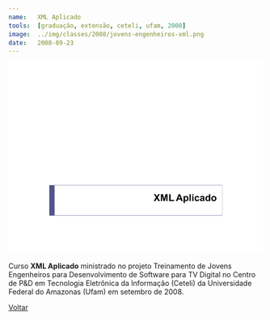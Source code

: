 ```yaml
---
name:  	XML Aplicado
tools: 	[graduação, extensão, ceteli, ufam, 2008]
image: 	../img/classes/2008/jovens-engenheiros-xml.png
date: 	2008-09-23
---
```


![](../img/classes/2008/jovens-engenheiros-xml.png)

Curso **XML Aplicado** ministrado no projeto Treinamento de Jovens Engenheiros para Desenvolvimento de Software para TV Digital no Centro de P&D em Tecnologia Eletrônica da Informação (Ceteli) da Universidade Federal do Amazonas (Ufam) em setembro de 2008.

<p class="text-center">
	<a class="btn btn-outline-primary mt-1" href="{{ site.baseurl }}/classes/">Voltar</a>
</p>